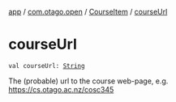 [app](../../index.md) / [com.otago.open](../index.md) / [CourseItem](index.md) / [courseUrl](./course-url.md)

# courseUrl

`val courseUrl: `[`String`](https://kotlinlang.org/api/latest/jvm/stdlib/kotlin/-string/index.html)

The (probable) url to the course web-page, e.g. https://cs.otago.ac.nz/cosc345

